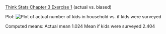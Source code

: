 [Think Stats Chapter 3 Exercise 1](http://greenteapress.com/thinkstats2/html/thinkstats2004.html#toc31) (actual vs. biased)

Plot:
![Plot of actual number of kids in household vs. if kids were surveyed]('plotfor31.png')

Computed means:
Actual mean 1.024
Mean if kids were surveyed 2.404

